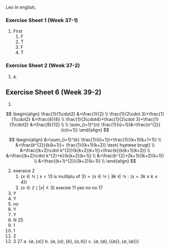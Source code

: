 Leo
In english, 

### Exercise Sheet 1 (Week 37-1)
1. First
	1. F
	2. T
	3.  F
	4. T


### Exercise Sheet 2 (Week 37-2)
1.  
    a.  

## Exercise Sheet 6 (Week 39-2)
1.
$$
\begin{align}
\frac{1}{1\cdot2} &=\frac{1}{2} \\
\frac{1}{2\cdot 3}+\frac{1}{1\cdot2} &=\frac{4}{6} \\
\frac{1}{3\cdot4}+\frac{1}{2\cdot 3}+\frac{1}{1\cdot2} &=\frac{9}{12} \\
 \\
\sum_{i=1}^{n} \frac{1}{i(i+1)}&=\frac{n^{2}}{n(n+1)}
\end{align}
$$


$$
\begin{align}
&=\sum_{i=1}^{k} \frac{1}{i(i+1)}+\frac{1}{(k+1)(k+1+1)} \\
&=\frac{k^{2}}{k(k+1)}+ \frac{1}{(k+1)(k+2)} \text{ hyptese brugt} \\
&=\frac{(k+2)\cdot k^{2}}{k(k+2)(k+1)}+\frac{k}{k(k+1)(k+2)} \\
&=\frac{(k+2)\cdot k^{2}+k}{k(k+2)(k+1)} \\
&=\frac{k^{2}+2k+1}{(k+2)(k+1)} \\
&=\frac{(k+1)^{2}}{(k+2)(k+1)} \\
\end{align}
$$

2.  exersice 2
	1. $\{x \in \mathbb{N}\mid x < 13 \text{ is multiplu of 3}\} = \{x \in \mathbb{N}\mid \exists k \in \mathbb{N}:(x=3k \vee k\leq 4 )\}$
	2. $\{x \in \mathbb{Z} \mid |x|\leq 3 \}$
	 exersie 11
	  yes
	  no
	  no
17
3. Y
4. Y
5. no
6. Y
7. Y
8. N
25
9. 1
10. 1
11. 2
12. 3
27
a. $\{\emptyset, \{a\}\}$
b. $\{\emptyset, \{a\},\{b\},\{a,b\}\}$
c. $\{\emptyset, \{\emptyset\},\{\{\emptyset\}\},\{\emptyset,\{\emptyset\}\}\}$

